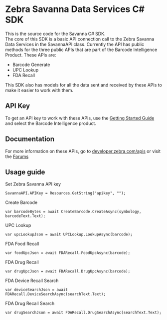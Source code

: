 Zebra Savanna Data Services C# SDK
======================================

This is the source code for the Savanna C# SDK.  
The core of this SDK is a basic API connection call to the Zebra Savanna Data Services in the SavannaAPI class.  Currently the API has public methods for the three public APIs that are part of the Barcode Intelligence Product.  These APIs are:

* Barcode Generate
* UPC Lookup
* FDA Recall

This SDK also has models for all the data sent and received by these APIs to make it easier to work with them.  

API Key
-------

To get an API key to work with these APIs, use the [Getting Started Guide](https://developer.zebra.com/gsg) and select the Barcode Intelligence product.  

Documentation
-------------

For more information on these APIs, go to [developer.zebra.com/apis](https://developer.zebra.com/apis) or visit the [Forums](https://developer.zebra.com/forum/search?keys=&field_zebra_curated_tags_tid%5B%5D=273)

Usage guide
-----------

Set Zebra Savanna API key

`SavannaAPI.APIKey = Resources.GetString("apikey", "");`

Create Barcode

`var barcodeBytes = await CreateBarcode.CreateAsync(symbology, barcodeText.Text);`

UPC Lookup

`var upcLookupJson = await UPCLookup.LookupAsync(barcode);`

FDA Food Recall

`var foodUpcJson = await FDARecall.FoodUpcAsync(barcode);`

FDA Drug Recall

`var drugUpcJson = await FDARecall.DrugUpcAsync(barcode);`

FDA Device Recall Search

`var deviceSearchJson = await FDARecall.DeviceSearchAsync(searchText.Text);`

FDA Drug Recall Search

`var drugSearchJson = await FDARecall.DrugSearchAsync(searchText.Text);`
